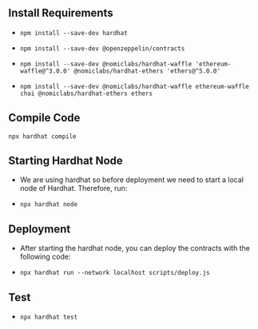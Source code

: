 ## Install Requirements

- `npm install --save-dev hardhat`

- `npm install --save-dev @openzeppelin/contracts`

- `npm install --save-dev @nomiclabs/hardhat-waffle 'ethereum-waffle@^3.0.0' @nomiclabs/hardhat-ethers 'ethers@^5.0.0'`

- `npm install --save-dev @nomiclabs/hardhat-waffle ethereum-waffle chai @nomiclabs/hardhat-ethers ethers`

## Compile Code

`npx hardhat compile`

## Starting Hardhat Node
- We are using hardhat so before deployment we need to start a local node of Hardhat. Therefore, run: 

- `npx hardhat node`

## Deployment
- After starting the hardhat node, you can deploy the contracts with the following code:

- `npx hardhat run --network localhost scripts/deploy.js`

## Test

- `npx hardhat test`